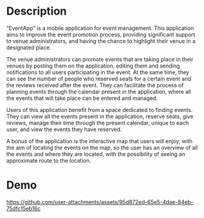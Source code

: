 # Description
“EventApp” is a mobile application for event management. This application aims to
improve the event promotion process, providing significant support to venue administrators,
and having the chance to highlight their venue in a designated place.

The venue administrators can promote events that are taking place in their venues by
posting them on the application, editing them and sending notifications to all users
participating in the event. At the same time, they can see the number of people who reserved
seats for a certain event and the reviews received after the event. They can facilitate the
process of planning events through the calendar present in the application, where all the
events that will take place can be entered and managed.

Users of this application benefit from a space dedicated to finding events. They can
view all the events present in the application, reserve seats, give reviews, manage their time
through the present calendar, unique to each user, and view the events they have reserved.

A bonus of the application is the interactive map that users will enjoy, with the aim of
locating the events on the map, so the user has an overview of all the events and where they
are located, with the possibility of seeing an approximate route to the location.

# Demo 
https://github.com/user-attachments/assets/95d872ed-65e5-4dae-84eb-75dfc15eb16c


